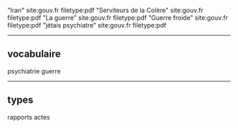 "Iran" site:gouv.fr filetype:pdf
"Serviteurs de la Colère" site:gouv.fr filetype:pdf
"La guerre" site:gouv.fr filetype:pdf
"Guerre froide" site:gouv.fr filetype:pdf
"jétais psychiatre" site:gouv.fr filetype:pdf

-----------
vocabulaire
-----------
psychiatrie
guerre

-----
types
-----
rapports
actes